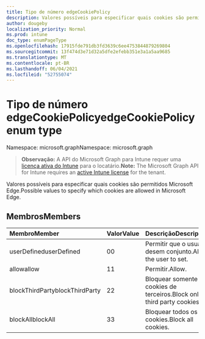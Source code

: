 ```yaml
---
title: Tipo de número edgeCookiePolicy
description: Valores possíveis para especificar quais cookies são permitidos Microsoft Edge.
author: dougeby
localization_priority: Normal
ms.prod: intune
doc_type: enumPageType
ms.openlocfilehash: 17915fde791db3fd3639c6ee4753844879269804
ms.sourcegitcommit: 13f474d3e71d32a5dfe2efebb351e3a1a5aa9685
ms.translationtype: MT
ms.contentlocale: pt-BR
ms.lasthandoff: 06/04/2021
ms.locfileid: "52755074"
---
```

# <a name="edgecookiepolicy-enum-type"></a><span data-ttu-id="d9e51-103">Tipo de número edgeCookiePolicy</span><span class="sxs-lookup"><span data-stu-id="d9e51-103">edgeCookiePolicy enum type</span></span>

<span data-ttu-id="d9e51-104">Namespace: microsoft.graph</span><span class="sxs-lookup"><span data-stu-id="d9e51-104">Namespace: microsoft.graph</span></span>

> <span data-ttu-id="d9e51-105">**Observação:** A API do Microsoft Graph para Intune requer uma [licença ativa do Intune](https://go.microsoft.com/fwlink/?linkid=839381) para o locatário.</span><span class="sxs-lookup"><span data-stu-id="d9e51-105">**Note:** The Microsoft Graph API for Intune requires an [active Intune license](https://go.microsoft.com/fwlink/?linkid=839381) for the tenant.</span></span>

<span data-ttu-id="d9e51-106">Valores possíveis para especificar quais cookies são permitidos Microsoft Edge.</span><span class="sxs-lookup"><span data-stu-id="d9e51-106">Possible values to specify which cookies are allowed in Microsoft Edge.</span></span>

## <a name="members"></a><span data-ttu-id="d9e51-107">Membros</span><span class="sxs-lookup"><span data-stu-id="d9e51-107">Members</span></span>
|<span data-ttu-id="d9e51-108">Membro</span><span class="sxs-lookup"><span data-stu-id="d9e51-108">Member</span></span>|<span data-ttu-id="d9e51-109">Valor</span><span class="sxs-lookup"><span data-stu-id="d9e51-109">Value</span></span>|<span data-ttu-id="d9e51-110">Descrição</span><span class="sxs-lookup"><span data-stu-id="d9e51-110">Description</span></span>|
|:---|:---|:---|
|<span data-ttu-id="d9e51-111">userDefined</span><span class="sxs-lookup"><span data-stu-id="d9e51-111">userDefined</span></span>|<span data-ttu-id="d9e51-112">0</span><span class="sxs-lookup"><span data-stu-id="d9e51-112">0</span></span>|<span data-ttu-id="d9e51-113">Permitir que o usuário desem conjunto.</span><span class="sxs-lookup"><span data-stu-id="d9e51-113">Allow the user to set.</span></span>|
|<span data-ttu-id="d9e51-114">allow</span><span class="sxs-lookup"><span data-stu-id="d9e51-114">allow</span></span>|<span data-ttu-id="d9e51-115">1</span><span class="sxs-lookup"><span data-stu-id="d9e51-115">1</span></span>|<span data-ttu-id="d9e51-116">Permitir.</span><span class="sxs-lookup"><span data-stu-id="d9e51-116">Allow.</span></span>|
|<span data-ttu-id="d9e51-117">blockThirdParty</span><span class="sxs-lookup"><span data-stu-id="d9e51-117">blockThirdParty</span></span>|<span data-ttu-id="d9e51-118">2</span><span class="sxs-lookup"><span data-stu-id="d9e51-118">2</span></span>|<span data-ttu-id="d9e51-119">Bloquear somente cookies de terceiros.</span><span class="sxs-lookup"><span data-stu-id="d9e51-119">Block only third party cookies.</span></span>|
|<span data-ttu-id="d9e51-120">blockAll</span><span class="sxs-lookup"><span data-stu-id="d9e51-120">blockAll</span></span>|<span data-ttu-id="d9e51-121">3</span><span class="sxs-lookup"><span data-stu-id="d9e51-121">3</span></span>|<span data-ttu-id="d9e51-122">Bloquear todos os cookies.</span><span class="sxs-lookup"><span data-stu-id="d9e51-122">Block all cookies.</span></span>|




